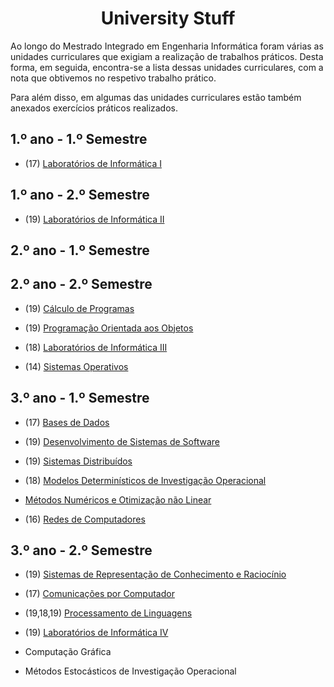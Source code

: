 <div align="center">
	<h1><strong>University Stuff</strong></h1>
</div>

Ao longo do Mestrado Integrado em Engenharia Informática foram várias as unidades curriculares que exigiam a realização de trabalhos práticos. Desta forma, em seguida, encontra-se a lista dessas unidades curriculares, com a nota que obtivemos no respetivo trabalho prático.

Para além disso, em algumas das unidades curriculares estão também anexados exercícios práticos realizados.

## 1.º ano - 1.º Semestre

  * (17) [Laboratórios de Informática I](https://github.com/catarinamachado/bomberman)

## 1.º ano - 2.º Semestre

  * (19)  [Laboratórios de Informática II](https://github.com/catarinamachado/roguelike)

## 2.º ano - 1.º Semestre

## 2.º ano - 2.º Semestre

  * (19) [Cálculo de Programas](https://github.com/catarinamachado/CP)

  * (19) [Programação Orientada aos Objetos](https://github.com/catarinamachado/JavaFactura)

  * (18) [Laboratórios de Informática III](https://github.com/catarinamachado/LI3)

  * (14) [Sistemas Operativos](https://github.com/catarinamachado/uminho-miei/tree/master/2/SO/NPS)

## 3.º ano - 1.º Semestre

  * (17) [Bases de Dados](https://github.com/catarinamachado/Events-Workbench)

  * (19) [Desenvolvimento de Sistemas de Software](https://github.com/catarinamachado/uminho-miei/tree/master/3/DSS)

  * (19) [Sistemas Distribuídos](https://github.com/catarinamachado/Cloud-Management-Services)

  * (18) [Modelos Determinísticos de Investigação Operacional](https://github.com/catarinamachado/university-stuff/tree/master/3/MDIO)

  * [Métodos Numéricos e Otimização não Linear](https://github.com/catarinamachado/university-stuff/tree/master/3/MNONL)

  * (16) [Redes de Computadores](https://github.com/catarinamachado/university-stuff/tree/master/3/RC)


## 3.º ano - 2.º Semestre

  * (19) [Sistemas de Representação de Conhecimento e Raciocínio](https://github.com/catarinamachado/SRCR)

  * (17) [Comunicações por Computador](https://github.com/catarinamachado/uminho-miei/tree/master/3/CC/)

  * (19,18,19) [Processamento de Linguagens](https://github.com/catarinamachado/uminho-miei/tree/master/3/PL)

  * (19) [Laboratórios de Informática IV](https://github.com/catarinamachado/ACE-it---Cooking-assistant)

  * Computação Gráfica

  * Métodos Estocásticos de Investigação Operacional

